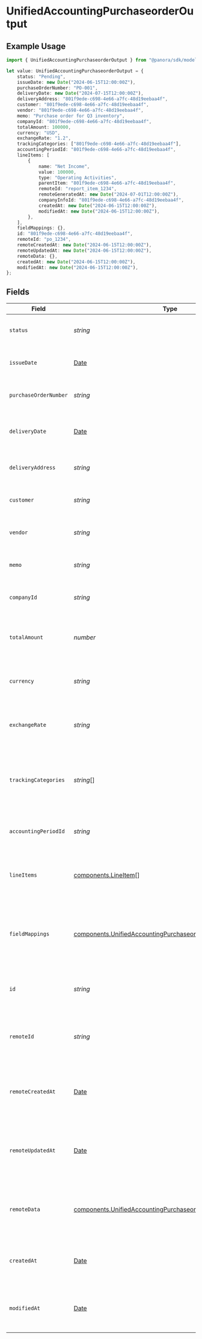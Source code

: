 # UnifiedAccountingPurchaseorderOutput

## Example Usage

```typescript
import { UnifiedAccountingPurchaseorderOutput } from "@panora/sdk/models/components";

let value: UnifiedAccountingPurchaseorderOutput = {
    status: "Pending",
    issueDate: new Date("2024-06-15T12:00:00Z"),
    purchaseOrderNumber: "PO-001",
    deliveryDate: new Date("2024-07-15T12:00:00Z"),
    deliveryAddress: "801f9ede-c698-4e66-a7fc-48d19eebaa4f",
    customer: "801f9ede-c698-4e66-a7fc-48d19eebaa4f",
    vendor: "801f9ede-c698-4e66-a7fc-48d19eebaa4f",
    memo: "Purchase order for Q3 inventory",
    companyId: "801f9ede-c698-4e66-a7fc-48d19eebaa4f",
    totalAmount: 100000,
    currency: "USD",
    exchangeRate: "1.2",
    trackingCategories: ["801f9ede-c698-4e66-a7fc-48d19eebaa4f"],
    accountingPeriodId: "801f9ede-c698-4e66-a7fc-48d19eebaa4f",
    lineItems: [
        {
            name: "Net Income",
            value: 100000,
            type: "Operating Activities",
            parentItem: "801f9ede-c698-4e66-a7fc-48d19eebaa4f",
            remoteId: "report_item_1234",
            remoteGeneratedAt: new Date("2024-07-01T12:00:00Z"),
            companyInfoId: "801f9ede-c698-4e66-a7fc-48d19eebaa4f",
            createdAt: new Date("2024-06-15T12:00:00Z"),
            modifiedAt: new Date("2024-06-15T12:00:00Z"),
        },
    ],
    fieldMappings: {},
    id: "801f9ede-c698-4e66-a7fc-48d19eebaa4f",
    remoteId: "po_1234",
    remoteCreatedAt: new Date("2024-06-15T12:00:00Z"),
    remoteUpdatedAt: new Date("2024-06-15T12:00:00Z"),
    remoteData: {},
    createdAt: new Date("2024-06-15T12:00:00Z"),
    modifiedAt: new Date("2024-06-15T12:00:00Z"),
};
```

## Fields

| Field                                                                                                                                        | Type                                                                                                                                         | Required                                                                                                                                     | Description                                                                                                                                  | Example                                                                                                                                      |
| -------------------------------------------------------------------------------------------------------------------------------------------- | -------------------------------------------------------------------------------------------------------------------------------------------- | -------------------------------------------------------------------------------------------------------------------------------------------- | -------------------------------------------------------------------------------------------------------------------------------------------- | -------------------------------------------------------------------------------------------------------------------------------------------- |
| `status`                                                                                                                                     | *string*                                                                                                                                     | :heavy_minus_sign:                                                                                                                           | The status of the purchase order                                                                                                             | Pending                                                                                                                                      |
| `issueDate`                                                                                                                                  | [Date](https://developer.mozilla.org/en-US/docs/Web/JavaScript/Reference/Global_Objects/Date)                                                | :heavy_minus_sign:                                                                                                                           | The issue date of the purchase order                                                                                                         | 2024-06-15T12:00:00Z                                                                                                                         |
| `purchaseOrderNumber`                                                                                                                        | *string*                                                                                                                                     | :heavy_minus_sign:                                                                                                                           | The purchase order number                                                                                                                    | PO-001                                                                                                                                       |
| `deliveryDate`                                                                                                                               | [Date](https://developer.mozilla.org/en-US/docs/Web/JavaScript/Reference/Global_Objects/Date)                                                | :heavy_minus_sign:                                                                                                                           | The delivery date for the purchase order                                                                                                     | 2024-07-15T12:00:00Z                                                                                                                         |
| `deliveryAddress`                                                                                                                            | *string*                                                                                                                                     | :heavy_minus_sign:                                                                                                                           | The UUID of the delivery address                                                                                                             | 801f9ede-c698-4e66-a7fc-48d19eebaa4f                                                                                                         |
| `customer`                                                                                                                                   | *string*                                                                                                                                     | :heavy_minus_sign:                                                                                                                           | The UUID of the customer                                                                                                                     | 801f9ede-c698-4e66-a7fc-48d19eebaa4f                                                                                                         |
| `vendor`                                                                                                                                     | *string*                                                                                                                                     | :heavy_minus_sign:                                                                                                                           | The UUID of the vendor                                                                                                                       | 801f9ede-c698-4e66-a7fc-48d19eebaa4f                                                                                                         |
| `memo`                                                                                                                                       | *string*                                                                                                                                     | :heavy_minus_sign:                                                                                                                           | A memo or note for the purchase order                                                                                                        | Purchase order for Q3 inventory                                                                                                              |
| `companyId`                                                                                                                                  | *string*                                                                                                                                     | :heavy_minus_sign:                                                                                                                           | The UUID of the company                                                                                                                      | 801f9ede-c698-4e66-a7fc-48d19eebaa4f                                                                                                         |
| `totalAmount`                                                                                                                                | *number*                                                                                                                                     | :heavy_minus_sign:                                                                                                                           | The total amount of the purchase order in cents                                                                                              | 100000                                                                                                                                       |
| `currency`                                                                                                                                   | *string*                                                                                                                                     | :heavy_minus_sign:                                                                                                                           | The currency of the purchase order                                                                                                           | USD                                                                                                                                          |
| `exchangeRate`                                                                                                                               | *string*                                                                                                                                     | :heavy_minus_sign:                                                                                                                           | The exchange rate applied to the purchase order                                                                                              | 1.2                                                                                                                                          |
| `trackingCategories`                                                                                                                         | *string*[]                                                                                                                                   | :heavy_minus_sign:                                                                                                                           | The UUIDs of the tracking categories associated with the purchase order                                                                      | [<br/>"801f9ede-c698-4e66-a7fc-48d19eebaa4f"<br/>]                                                                                           |
| `accountingPeriodId`                                                                                                                         | *string*                                                                                                                                     | :heavy_minus_sign:                                                                                                                           | The UUID of the associated accounting period                                                                                                 | 801f9ede-c698-4e66-a7fc-48d19eebaa4f                                                                                                         |
| `lineItems`                                                                                                                                  | [components.LineItem](../../models/components/lineitem.md)[]                                                                                 | :heavy_minus_sign:                                                                                                                           | The line items associated with this purchase order                                                                                           |                                                                                                                                              |
| `fieldMappings`                                                                                                                              | [components.UnifiedAccountingPurchaseorderOutputFieldMappings](../../models/components/unifiedaccountingpurchaseorderoutputfieldmappings.md) | :heavy_minus_sign:                                                                                                                           | The custom field mappings of the object between the remote 3rd party & Panora                                                                | {<br/>"custom_field_1": "value1",<br/>"custom_field_2": "value2"<br/>}                                                                       |
| `id`                                                                                                                                         | *string*                                                                                                                                     | :heavy_minus_sign:                                                                                                                           | The UUID of the purchase order record                                                                                                        | 801f9ede-c698-4e66-a7fc-48d19eebaa4f                                                                                                         |
| `remoteId`                                                                                                                                   | *string*                                                                                                                                     | :heavy_minus_sign:                                                                                                                           | The remote ID of the purchase order in the context of the 3rd Party                                                                          | po_1234                                                                                                                                      |
| `remoteCreatedAt`                                                                                                                            | [Date](https://developer.mozilla.org/en-US/docs/Web/JavaScript/Reference/Global_Objects/Date)                                                | :heavy_minus_sign:                                                                                                                           | The date when the purchase order was created in the remote system                                                                            | 2024-06-15T12:00:00Z                                                                                                                         |
| `remoteUpdatedAt`                                                                                                                            | [Date](https://developer.mozilla.org/en-US/docs/Web/JavaScript/Reference/Global_Objects/Date)                                                | :heavy_minus_sign:                                                                                                                           | The date when the purchase order was last updated in the remote system                                                                       | 2024-06-15T12:00:00Z                                                                                                                         |
| `remoteData`                                                                                                                                 | [components.UnifiedAccountingPurchaseorderOutputRemoteData](../../models/components/unifiedaccountingpurchaseorderoutputremotedata.md)       | :heavy_minus_sign:                                                                                                                           | The remote data of the purchase order in the context of the 3rd Party                                                                        | {<br/>"raw_data": {<br/>"additional_field": "some value"<br/>}<br/>}                                                                         |
| `createdAt`                                                                                                                                  | [Date](https://developer.mozilla.org/en-US/docs/Web/JavaScript/Reference/Global_Objects/Date)                                                | :heavy_minus_sign:                                                                                                                           | The created date of the purchase order record                                                                                                | 2024-06-15T12:00:00Z                                                                                                                         |
| `modifiedAt`                                                                                                                                 | [Date](https://developer.mozilla.org/en-US/docs/Web/JavaScript/Reference/Global_Objects/Date)                                                | :heavy_minus_sign:                                                                                                                           | The last modified date of the purchase order record                                                                                          | 2024-06-15T12:00:00Z                                                                                                                         |